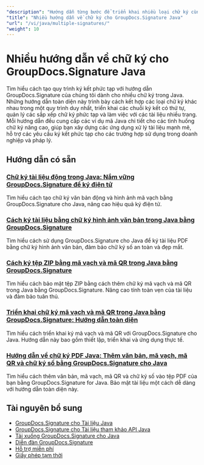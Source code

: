 ```yaml
---
"description": "Hướng dẫn từng bước để triển khai nhiều loại chữ ký cùng nhau và quản lý các tình huống ký phức tạp bằng GroupDocs.Signature cho Java."
"title": "Nhiều hướng dẫn về chữ ký cho GroupDocs.Signature Java"
"url": "/vi/java/multiple-signatures/"
"weight": 10
---
```


# Nhiều hướng dẫn về chữ ký cho GroupDocs.Signature Java

Tìm hiểu cách tạo quy trình ký kết phức tạp với hướng dẫn GroupDocs.Signature của chúng tôi dành cho nhiều chữ ký trong Java. Những hướng dẫn toàn diện này trình bày cách kết hợp các loại chữ ký khác nhau trong một quy trình duy nhất, triển khai các chuỗi ký kết có thứ tự, quản lý các sắp xếp chữ ký phức tạp và làm việc với các tài liệu nhiều trang. Mỗi hướng dẫn đều cung cấp các ví dụ mã Java chi tiết cho các tình huống chữ ký nâng cao, giúp bạn xây dựng các ứng dụng xử lý tài liệu mạnh mẽ, hỗ trợ các yêu cầu ký kết phức tạp cho các trường hợp sử dụng trong doanh nghiệp và pháp lý.

## Hướng dẫn có sẵn

### [Chữ ký tài liệu động trong Java: Nắm vững GroupDocs.Signature để ký điện tử](./dynamic-document-signatures-java-groupdocs/)
Tìm hiểu cách tạo chữ ký văn bản động và hình ảnh mã vạch bằng GroupDocs.Signature cho Java, nâng cao hiệu quả ký điện tử.

### [Cách ký tài liệu bằng chữ ký hình ảnh văn bản trong Java bằng GroupDocs.Signature](./document-signing-text-image-java-groupdocs-signature/)
Tìm hiểu cách sử dụng GroupDocs.Signature cho Java để ký tài liệu PDF bằng chữ ký hình ảnh văn bản, đảm bảo chữ ký số an toàn và đẹp mắt.

### [Cách ký tệp ZIP bằng mã vạch và mã QR trong Java bằng GroupDocs.Signature](./sign-zip-files-barcode-qr-code-java/)
Tìm hiểu cách bảo mật tệp ZIP bằng cách thêm chữ ký mã vạch và mã QR trong Java bằng GroupDocs.Signature. Nâng cao tính toàn vẹn của tài liệu và đảm bảo tuân thủ.

### [Triển khai chữ ký mã vạch và mã QR trong Java bằng GroupDocs.Signature: Hướng dẫn toàn diện](./groupdocs-signing-java-barcode-qr-code/)
Tìm hiểu cách triển khai ký mã vạch và mã QR với GroupDocs.Signature cho Java. Hướng dẫn này bao gồm thiết lập, triển khai và ứng dụng thực tế.

### [Hướng dẫn về chữ ký PDF Java: Thêm văn bản, mã vạch, mã QR và chữ ký số bằng GroupDocs.Signature cho Java](./java-pdf-signature-groupdocs-guide/)
Tìm hiểu cách thêm văn bản, mã vạch, mã QR và chữ ký số vào tệp PDF của bạn bằng GroupDocs.Signature for Java. Bảo mật tài liệu một cách dễ dàng với hướng dẫn toàn diện này.

## Tài nguyên bổ sung

- [GroupDocs.Signature cho Tài liệu Java](https://docs.groupdocs.com/signature/java/)
- [GroupDocs.Signature cho Tài liệu tham khảo API Java](https://reference.groupdocs.com/signature/java/)
- [Tải xuống GroupDocs.Signature cho Java](https://releases.groupdocs.com/signature/java/)
- [Diễn đàn GroupDocs.Signature](https://forum.groupdocs.com/c/signature)
- [Hỗ trợ miễn phí](https://forum.groupdocs.com/)
- [Giấy phép tạm thời](https://purchase.groupdocs.com/temporary-license/)